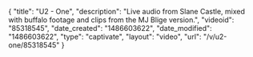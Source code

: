 {
    "title": "U2 - One",
    "description": "Live audio from Slane Castle, mixed with buffalo footage and clips from the MJ Blige version.",
    "videoid": "85318545",
    "date_created": "1486603622",
    "date_modified": "1486603622",
    "type": "captivate",
    "layout": "video",
    "url": "\/v\/u2-one\/85318545"
}